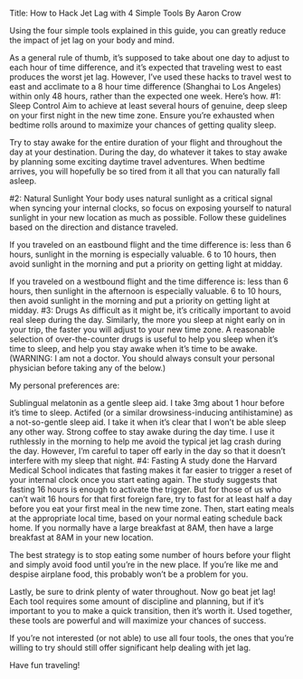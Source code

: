 Title: How to Hack Jet Lag with 4 Simple Tools
By Aaron Crow

Using the four simple tools explained in this guide, you can greatly reduce the impact of jet lag on your body and mind. 

As a general rule of thumb, it’s supposed to take about one day to adjust to each hour of time difference, and it’s expected that traveling west to east produces the worst jet lag. However, I’ve used these hacks to travel west to east and acclimate to a 8 hour time difference (Shanghai to Los Angeles) within only 48 hours, rather than the expected one week. Here’s how.
#1: Sleep Control
Aim to achieve at least several hours of genuine, deep sleep on your first night in the new time zone. Ensure you’re exhausted when bedtime rolls around to maximize your chances of getting quality sleep.

Try to stay awake for the entire duration of your flight and throughout the day at your destination. During the day, do whatever it takes to stay awake by planning some exciting daytime travel adventures. When bedtime arrives, you will hopefully be so tired from it all that you can naturally fall asleep.


#2: Natural Sunlight
Your body uses natural sunlight as a critical signal when syncing your internal clocks, so focus on exposing yourself to natural sunlight in your new location as much as possible. Follow these guidelines based on the direction and distance traveled.

If you traveled on an eastbound flight and the time difference is:
less than 6 hours, sunlight in the morning is especially valuable.
6 to 10 hours, then avoid sunlight in the morning and put a priority on getting light at midday.

If you traveled on a westbound flight and the time difference is:
less than 6 hours, then sunlight in the afternoon is especially valuable.
6 to 10 hours, then avoid sunlight in the morning and put a priority on getting light at midday.
#3: Drugs
As difficult as it might be, it’s critically important to avoid real sleep during the day. Similarly, the more you sleep at night early on in your trip, the faster you will adjust to your new time zone. A reasonable selection of over-the-counter drugs is useful to help you sleep when it’s time to sleep, and help you stay awake when it’s time to be awake. (WARNING: I am not a doctor. You should always consult your personal physician before taking any of the below.) 

My personal preferences are:

Sublingual melatonin as a gentle sleep aid. I take 3mg about 1 hour before it’s time to sleep.
Actifed (or a similar drowsiness-inducing antihistamine) as a not-so-gentle sleep aid. I take it when it’s clear that I won’t be able sleep any other way.
Strong coffee to stay awake during the day time. I use it ruthlessly in the morning to help me avoid the typical jet lag crash during the day. However, I’m careful to taper off early in the day so that it doesn’t interfere with my sleep that night.
#4: Fasting
A study done the Harvard Medical School indicates that fasting makes it far easier to trigger a reset of your internal clock once you start eating again. The study suggests that fasting 16 hours is enough to activate the trigger. But for those of us who can’t wait 16 hours for that first foreign fare, try to fast for at least half a day before you eat your first meal in the new time zone. Then, start eating meals at the appropriate local time, based on your normal eating schedule back home. If you normally have a large breakfast at 8AM, then have a large breakfast at 8AM in your new location. 

The best strategy is to stop eating some number of hours before your flight and simply avoid food until you’re in the new place. If you’re like me and despise airplane food, this probably won’t be a problem for you. 

Lastly, be sure to drink plenty of water throughout. 
Now go beat jet lag!
Each tool requires some amount of discipline and planning, but if it’s important to you to make a quick transition, then it’s worth it. Used together, these tools are powerful and will maximize your chances of success. 

If you’re not interested (or not able) to use all four tools, the ones that you’re willing to try should still offer significant help dealing with jet lag.

Have fun traveling!

